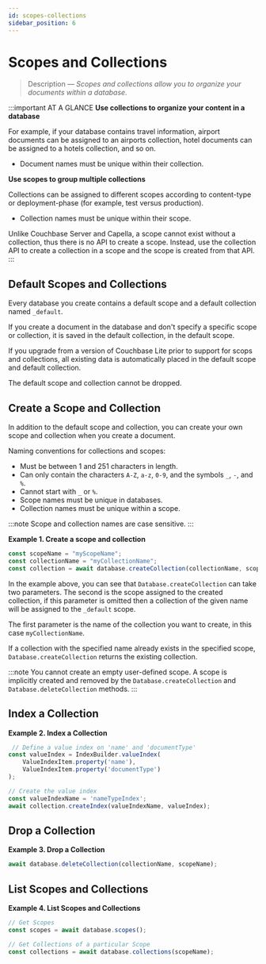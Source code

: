 ```yaml
---
id: scopes-collections 
sidebar_position: 6
---
```


# Scopes and Collections 

> Description — _Scopes and collections allow you to organize your documents within a database._

:::important AT A GLANCE
**Use collections to organize your content in a database**

For example, if your database contains travel information, airport documents can be assigned to an airports collection, hotel documents can be assigned to a hotels collection, and so on.

* Document names must be unique within their collection.

**Use scopes to group multiple collections**

Collections can be assigned to different scopes according to content-type or deployment-phase (for example, test versus production).

* Collection names must be unique within their scope.

Unlike Couchbase Server and Capella, a scope cannot exist without a collection, thus there is no API to create a scope.  Instead, use the collection API to create a collection in a scope and the scope is created from that API.
:::

## Default Scopes and Collections

Every database you create contains a default scope and a default collection named `_default`.

If you create a document in the database and don't specify a specific scope or collection, it is saved in the default collection, in the default scope.

If you upgrade from a version of Couchbase Lite prior to support for scops and collections, all existing data is automatically placed in the default scope and default collection.

The default scope and collection cannot be dropped.

## Create a Scope and Collection

In addition to the default scope and collection, you can create your own scope and collection when you create a document.

Naming conventions for collections and scopes:

* Must be between 1 and 251 characters in length.
* Can only contain the characters `A-Z`, `a-z`, `0-9`, and the symbols `_`, `-`, and `%`.
* Cannot start with `_` or `%`.
* Scope names must be unique in databases.
* Collection names must be unique within a scope.

:::note
Scope and collection names are case sensitive.
:::

**Example 1. Create a scope and collection**

```typescript
const scopeName = "myScopeName";  
const collectionName = "myCollectionName";  
const collection = await database.createCollection(collectionName, scopeName);
```

In the example above, you can see that `Database.createCollection` can take two parameters. The second is the scope assigned to the created collection, if this parameter is omitted then a collection of the given name will be assigned to the `_default` scope.

The first parameter is the name of the collection you want to create, in this case `myCollectionName`.

If a collection with the specified name already exists in the specified scope, `Database.createCollection` returns the existing collection.

:::note
You cannot create an empty user-defined scope. A scope is implicitly created and removed by the `Database.createCollection` and `Database.deleteCollection` methods.
:::


## Index a Collection

**Example 2. Index a Collection**

```typescript
 // Define a value index on 'name' and 'documentType'
const valueIndex = IndexBuilder.valueIndex(
    ValueIndexItem.property('name'),
    ValueIndexItem.property('documentType')
);

// Create the value index
const valueIndexName = 'nameTypeIndex';
await collection.createIndex(valueIndexName, valueIndex);
```

## Drop a Collection

**Example 3. Drop a Collection**

```typescript
await database.deleteCollection(collectionName, scopeName);
```

## List Scopes and Collections

**Example 4. List Scopes and Collections**

```typescript
// Get Scopes
const scopes = await database.scopes();

// Get Collections of a particular Scope
const collections = await database.collections(scopeName);
```